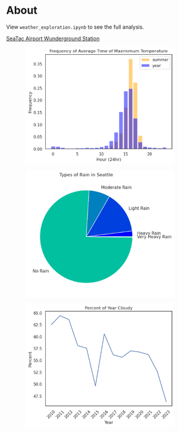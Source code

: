 # About

View `weather_exploration.ipynb` to see the full analysis.

[SeaTac Airport Wunderground Station](https://www.wunderground.com/weather/us/wa/seattle/KSEA)

<p align="center">
  <img src="https://github.com/rbottoms18/sea-weather/blob/master/img/max_temp_freq_summer.png" width="400"/>
</p>

<p align="center">
  <img src="https://github.com/rbottoms18/sea-weather/blob/master/img/seattle_rain_types.png" width="400"/>
</p>

<p align="center">
  <img src="https://github.com/rbottoms18/sea-weather/blob/master/img/cloudy_days_per_year.png" width="400"/>
</p>
